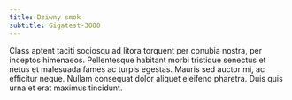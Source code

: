 ```yaml
---
title: Dziwny smok
subtitle: Gigatest-3000
---
```


Class aptent taciti sociosqu ad litora torquent per conubia nostra, per inceptos
himenaeos. Pellentesque habitant morbi tristique senectus et netus et malesuada
fames ac turpis egestas. Mauris sed auctor mi, ac efficitur neque. Nullam
consequat dolor aliquet eleifend pharetra. Duis quis urna et erat maximus
tincidunt.
